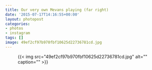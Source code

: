 ```yaml
---
title: Our very own Mevans playing (far right)
date: '2015-07-17T14:16:55+00:00'
layout: photopost
categories:
- photos
- instagram
tags: []
image: 49ef2cf97b970fbf10625d22736781cd.jpg
---
```


<figure class="photo photo--square">
  {{< img src="49ef2cf97b970fbf10625d22736781cd.jpg" alt="" caption="" >}}

</figure>




